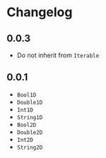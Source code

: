 # Changelog

## 0.0.3

+ Do not inherit from `Iterable`

## 0.0.1

+ `Bool1D`
+ `Double1D`
+ `Int1D`
+ `String1D`
+ `Bool2D`
+ `Double2D`
+ `Int2D`
+ `String2D`
